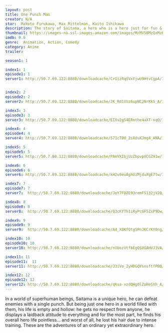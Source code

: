 ```yaml
---
layout: post
title: One Punch Man
creator: N/A
star:  Makoto Furukawa, Max Mittelman, Kaito Ishikawa
description: The story of Saitama, a hero who is a hero just for fun & can defeat his enemies with a single punch.
thumbnail: https://images-na.ssl-images-amazon.com/images/M/MV5BMzQxMzE5NzM2NV5BMl5BanBnXkFtZTgwMDQ4NTUyNzE@._V1_QL50_SY1000_CR0,0,693,1000_AL_.jpg
imdb: 9.0
genre:  Animation, Action, Comedy
category: Anime
trailer: 

season1: 1

index1: 1
episode1: 1
server1: http://50.7.69.122:8880/downloadcache/CrGizRqSVxYjwU9HtvCgpA/1505060311/m7j61inc64f0.html.mp4/One-Punch-Man-Episode-1.mp4


index2: 2
episode2: 2
server2: http://50.7.69.122:8880/downloadcache/JK_Rd1VUz6upNC2NrKkS_A/1505061239/ej3epp0k8svi.html.mp4/One-Punch-Man-Episode-2.mp4

index3: 3
episode3: 3 
server3: http://50.7.69.122:8880/downloadcache/EIXv2gS4ERnthe4aXT-xqQ/1505373168/o1la4v9t8thj.html.mp4/One-Punch-Man-Episode-3.mp4

index4: 4
episode4: 4 
server4: http://50.7.69.122:8880/downloadcache/571cT0O_2sXduXJmg4_ANA/1505374365/9eu16n1uci43.html.mp4/One-Punch-Man-Episode-4.mp4

index5: 5
episode5: 5 
server5: http://50.7.69.122:8880/downloadcache/PAmVXIbjUzZbpvpXCGZ91w/1505374402/vjqj384q695w.html.mp4/One-Punch-Man-Episode-5.mp4

index6: 6
episode6: 6 
server6: http://50.7.69.122:8880/downloadcache/kH2u9euAghUzMjduXgE7tw/1505374435/cayz11h3sbel.html.mp4/One-Punch-Man-Episode-6.mp4

index7: 7
episode7: 7 
server7:  http://50.7.69.122:8880/downloadcache/JoY7F8ZE93remFS132jV2Q/1505374480/s23w8dmr4zid.html.mp4/One-Punch-Man-Episode-7.mp4

index8: 8
episode8: 8 
server8:  http://50.7.69.122:8880/downloadcache/Q3cKYTh1iRyPcGF5ZsP9Dw/1505374567/infrfuxfqxhh.html.mp4/One-Punch-Man-Episode-8.mp4

index9: 9
episode9: 9
server9:  http://50.7.69.122:8880/downloadcache/A4_X8KfQtgSPnJKCrKYOng/1505374624/dulccly8l1dm.html.mp4/One-Punch-Man-Episode-9.mp4

index10: 10
episode10: 10
server10: http://50.7.69.122:8880/downloadcache/nUUozVtfbEgQSUGAHVJ3VA/1505374653/e3pmfro597m6.html.mp4/One-Punch-Man-Episode-10.mp4

index11: 11
episode11:  11
server11: http://50.7.69.122:8880/downloadcache/J3iVo_2yHDGQYsnsftfPBQ/1505374685/zadsvzdsgyh7.html.mp4/One-Punch-Man-Episode-11.mp4

index12: 12
episode12: 12
server12: http://50.7.69.122:8880/downloadcache/qKsa-xzdQHg0lZoHeSXh_A/1505374712/j4r77xho61i9.html.mp4/One-Punch-Man-Episode-12.mp4
---
```


In a world of superhuman beings, Saitama is a unique hero, he can defeat enemies with a single punch. But being just one hero in a world filled with them, his life is empty and hollow: he gets no respect from anyone, he displays a laidback attitude to everything and for the most part, he finds his overall hero life pointless... and worst of all, he lost his hair due to intense training. These are the adventures of an ordinary yet extraordinary hero.